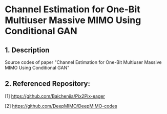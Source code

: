 # Channel Estimation for One-Bit Multiuser Massive MIMO Using Conditional GAN
## 1. Description
Source codes of paper "Channel Estimation for One-Bit Multiuser Massive MIMO Using Conditional GAN"


## 2. Referenced Repository:

[1] https://github.com/Baichenjia/Pix2Pix-eager

[2] https://github.com/DeepMIMO/DeepMIMO-codes
